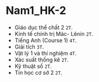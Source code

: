 # Nam1_HK-2
- Giáo dục thể chất 2	`2T`.
- Kinh tế chính trị Mác- Lênin `2T`.
- Tiếng Anh (Course 1) `4T`.	
- Giải tích `3T`. 	
- Vật lý 1 và thí nghiệm `4T`.
- Xác suất thống kê `2T`.		
- Kỹ thuật số `2T`.	
- Tin học cơ sở 2 `2T`.
